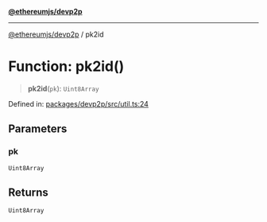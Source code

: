 [**@ethereumjs/devp2p**](../README.md)

***

[@ethereumjs/devp2p](../README.md) / pk2id

# Function: pk2id()

> **pk2id**(`pk`): `Uint8Array`

Defined in: [packages/devp2p/src/util.ts:24](https://github.com/ethereumjs/ethereumjs-monorepo/blob/master/packages/devp2p/src/util.ts#L24)

## Parameters

### pk

`Uint8Array`

## Returns

`Uint8Array`
